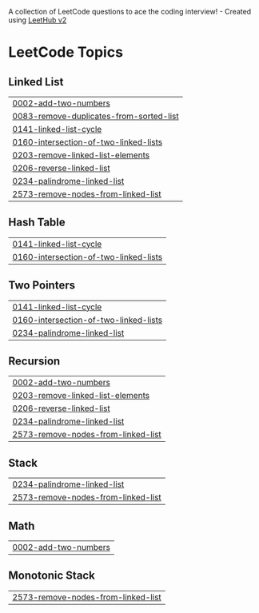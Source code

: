 A collection of LeetCode questions to ace the coding interview! - Created using [LeetHub v2](https://github.com/arunbhardwaj/LeetHub-2.0)
<!---LeetCode Topics Start-->
# LeetCode Topics
## Linked List
|  |
| ------- |
| [0002-add-two-numbers](https://github.com/PavanTatikonda24/LeetCode/tree/master/0002-add-two-numbers) |
| [0083-remove-duplicates-from-sorted-list](https://github.com/PavanTatikonda24/LeetCode/tree/master/0083-remove-duplicates-from-sorted-list) |
| [0141-linked-list-cycle](https://github.com/PavanTatikonda24/LeetCode/tree/master/0141-linked-list-cycle) |
| [0160-intersection-of-two-linked-lists](https://github.com/PavanTatikonda24/LeetCode/tree/master/0160-intersection-of-two-linked-lists) |
| [0203-remove-linked-list-elements](https://github.com/PavanTatikonda24/LeetCode/tree/master/0203-remove-linked-list-elements) |
| [0206-reverse-linked-list](https://github.com/PavanTatikonda24/LeetCode/tree/master/0206-reverse-linked-list) |
| [0234-palindrome-linked-list](https://github.com/PavanTatikonda24/LeetCode/tree/master/0234-palindrome-linked-list) |
| [2573-remove-nodes-from-linked-list](https://github.com/PavanTatikonda24/LeetCode/tree/master/2573-remove-nodes-from-linked-list) |
## Hash Table
|  |
| ------- |
| [0141-linked-list-cycle](https://github.com/PavanTatikonda24/LeetCode/tree/master/0141-linked-list-cycle) |
| [0160-intersection-of-two-linked-lists](https://github.com/PavanTatikonda24/LeetCode/tree/master/0160-intersection-of-two-linked-lists) |
## Two Pointers
|  |
| ------- |
| [0141-linked-list-cycle](https://github.com/PavanTatikonda24/LeetCode/tree/master/0141-linked-list-cycle) |
| [0160-intersection-of-two-linked-lists](https://github.com/PavanTatikonda24/LeetCode/tree/master/0160-intersection-of-two-linked-lists) |
| [0234-palindrome-linked-list](https://github.com/PavanTatikonda24/LeetCode/tree/master/0234-palindrome-linked-list) |
## Recursion
|  |
| ------- |
| [0002-add-two-numbers](https://github.com/PavanTatikonda24/LeetCode/tree/master/0002-add-two-numbers) |
| [0203-remove-linked-list-elements](https://github.com/PavanTatikonda24/LeetCode/tree/master/0203-remove-linked-list-elements) |
| [0206-reverse-linked-list](https://github.com/PavanTatikonda24/LeetCode/tree/master/0206-reverse-linked-list) |
| [0234-palindrome-linked-list](https://github.com/PavanTatikonda24/LeetCode/tree/master/0234-palindrome-linked-list) |
| [2573-remove-nodes-from-linked-list](https://github.com/PavanTatikonda24/LeetCode/tree/master/2573-remove-nodes-from-linked-list) |
## Stack
|  |
| ------- |
| [0234-palindrome-linked-list](https://github.com/PavanTatikonda24/LeetCode/tree/master/0234-palindrome-linked-list) |
| [2573-remove-nodes-from-linked-list](https://github.com/PavanTatikonda24/LeetCode/tree/master/2573-remove-nodes-from-linked-list) |
## Math
|  |
| ------- |
| [0002-add-two-numbers](https://github.com/PavanTatikonda24/LeetCode/tree/master/0002-add-two-numbers) |
## Monotonic Stack
|  |
| ------- |
| [2573-remove-nodes-from-linked-list](https://github.com/PavanTatikonda24/LeetCode/tree/master/2573-remove-nodes-from-linked-list) |
<!---LeetCode Topics End-->